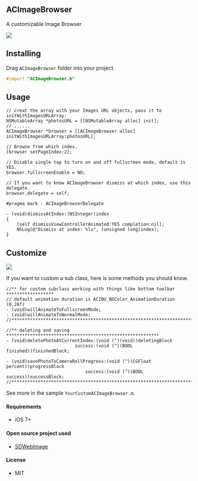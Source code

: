 ## ACImageBrowser

A customizable Image Browser


<img src="https://github.com/albertgh/ACImageBrowser/raw/master/screenshot.gif"/>


## Installing

Drag `ACImageBrowser` folder into your project. 

```objective-c
#import "ACImageBrowser.h"
```
    
    
## Usage

```objc
// creat the array with your Images URL objects, pass it to initWithImagesURLArray:
NSMutableArray *photosURL = [[NSMutableArray alloc] init];
// ......
ACImageBrowser *browser = [[ACImageBrowser alloc] initWithImagesURLArray:photosURL];

// Browse from which index.
[browser setPageIndex:2];

// Disable single tap to turn on and off fullscreen mode, default is YES.
browser.fullscreenEnable = NO;
```

```objc
// If you want to know ACImageBrowser dismiss at which index, use this delegate.  
browser.delegate = self;

#pragma mark - ACImageBrowserDelegate

- (void)dismissAtIndex:(NSInteger)index
{
    [self dismissViewControllerAnimated:YES completion:nil];
    NSLog(@"Dismiss at index: %lu", (unsigned long)index);
}
```
## Customize

<img src="https://github.com/albertgh/ACImageBrowser/raw/master/customize.png"/>


If you want to custom a sub class, here is some methods you should know.

```objc
//** for custom subclass working with things like bottom toolbar ******************
// default animation duration is ACIBU_BGColor_AnimationDuration (0.28f)
- (void)willAnimateToFullscreenMode;
- (void)willAnimateToNormalMode;
//*******************************************************************************//

//** deleting and saving **********************************************************
- (void)deletePhotoAtCurrentIndex:(void (^)(void))deletingBlock
                          success:(void (^)(BOOL finished))finishedBlock;

- (void)savePhotoToCameraRollProgress:(void (^)(CGFloat percent))progressBlock
                              success:(void (^)(BOOL success))successBlock;
//*******************************************************************************//
```

See more in the sample `YourCustomACImageBrowser.m`.


#### Requirements

* iOS 7+


#### Open source project used

* [SDWebImage](https://github.com/rs/SDWebImage)


#### License

* MIT 


